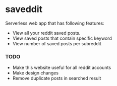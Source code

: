 # saveddit

Serverless web app that has following features:
- View all your reddit saved posts. 
- View saved posts that contain specific keyword
- View number of saved posts per subreddit


### TODO

- Make this website useful for all reddit accounts
- Make design changes
- Remove duplicate posts in searched result
